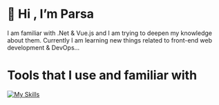  # 👋 Hi , I’m Parsa
 
I am familiar with .Net & Vue.js and I am trying to deepen my knowledge about them. Currently I am learning new things related to front-end web development & DevOps...


 # Tools that I use and familiar with
 [![My Skills](https://skillicons.dev/icons?i=cs,dotnet,js,vue,nuxt,html,css,sass,bootstrap,tailwind,git,github,linux,bash,docker)](https://github.com/ParsaJR/ParsaJR)
 

